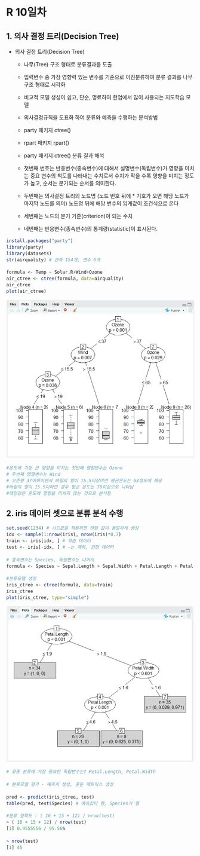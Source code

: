 # R 10일차

## 1. 의사 결정 트리(Decision Tree)

- 의사 결정 트리(Decision Tree)

  - 나무(Tree) 구조 형태로 분류결과를 도출
  - 입력변수 중 가장 영향력 있는 변수를 기준으로 이진분류하여 분류 결과를 나무 구조 형태로 시각화
  - 비교적 모델 생성이 쉽고, 단순, 명료하여 현업에서 많이 사용되는 지도학습 모델
  - 의사결정규칙을 도표화 하여 분류와 예측을 수행하는 분석방법
  - party 패키지 ctree()
  - rpart 패키지 rpart()

  

  - party 패키지 ctree()  분류 결과 해석
  - 첫번째 번호는 반응변수(종속변수)에 대해서 설명변수(독립변수)가 영향을 미치는 중요 변수의 척도를 나타내는 수치로서 수치가 작을 수록 영향을 미치는 정도가 높고, 순서는 분기되는 순서를 의미한다.
  - 두번째는 의사결정 트리의 노드명 (노드 번호 뒤에 * 기호가 오면 해당 노드가 마지막 노드를 의미)
     노드명 뒤에 해당 변수의 임계값이 조건식으로 온다
  - 세번째는 노드의 분기 기준(criterion)이 되는 수치
  - 네번째는 반응변수(종속변수)의 통계량(statistic)이 표시된다. 

```R
install.packages("party")
library(party)
library(datasets)
str(airquality) # 관측 154개, 변수 6개

formula <- Temp ~ Solar.R+Wind+Ozone
air_ctree <- ctree(formula, data=airquality)
air_ctree
plot(air_ctree)
```

![1569199275517](assets/1569199275517.png)

```R
#온도에 가장 큰 영향을 미치는 첫번째 영향변수는 Ozone
# 두번째 영향변수는 Wind
# 오존량 37이하이면서 바람의 양이 15.5이상이면 평균온도는 63정도에 해당
#바람의 양이 15.5이하인 경우 평균 온도는 70이상으로 나타남
#태양광은 온도에 영향을 미치지 않는 것으로 분석됨
```



## 2. iris 데이터 셋으로 분류 분석 수행

```R
set.seed(1234) # 시드값을 적용하면 랜덤 값이 동일하게 생성
idx <- sample(1:nrow(iris), nrow(iris)*0.7)
train <- iris[idx, ] # 학습 데이터
test <- iris[-idx, ] # -는 제외, 검정 데이터

# 종속변수는 Species, 독립변수는 나머지
formula <- Species ~ Sepal.Length + Sepal.Width + Petal.Length + Petal.Width #(~는 영향을 주는 요소)

#분류모델 생성
iris_ctree <- ctree(formula, data=train)
iris_ctree
plot(iris_ctree, type="simple")
```

![1569199797839](assets/1569199797839.png)

```R
# 꽃종 분류에 가장 중요한 독립변수는? Petal.Length, Petal.Width

# 분류모델 평가 - 예측치 생성, 혼돈 매트릭스 생성

pred <- predict(iris_ctree, test)
table(pred, test$Species) # 예측값이 행, Species가 열

#분류 정확도 : ( 16 + 15 + 12) / nrow(test)
> ( 16 + 15 + 12) / nrow(test)
[1] 0.9555556 / 95.56%

> nrow(test)
[1] 45
```

